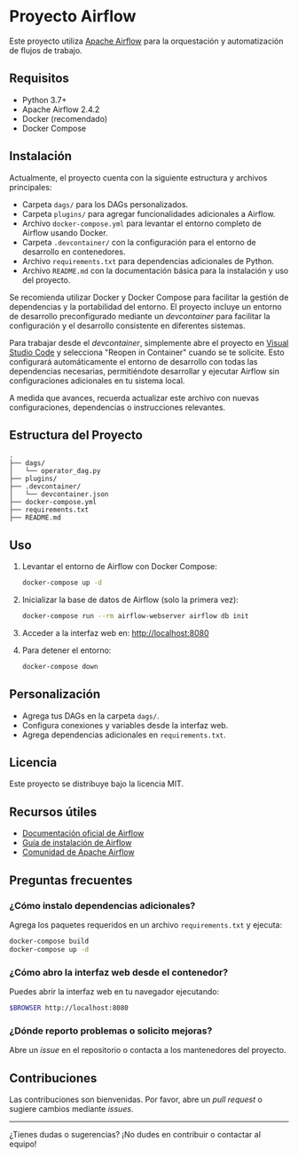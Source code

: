 # Proyecto Airflow

Este proyecto utiliza [Apache Airflow](https://airflow.apache.org/) para la orquestación y automatización de flujos de trabajo.

## Requisitos

- Python 3.7+
- Apache Airflow 2.4.2
- Docker (recomendado)
- Docker Compose

## Instalación

Actualmente, el proyecto cuenta con la siguiente estructura y archivos principales:

- Carpeta `dags/` para los DAGs personalizados.
- Carpeta `plugins/` para agregar funcionalidades adicionales a Airflow.
- Archivo `docker-compose.yml` para levantar el entorno completo de Airflow usando Docker.
- Carpeta `.devcontainer/` con la configuración para el entorno de desarrollo en contenedores.
- Archivo `requirements.txt` para dependencias adicionales de Python.
- Archivo `README.md` con la documentación básica para la instalación y uso del proyecto.

Se recomienda utilizar Docker y Docker Compose para facilitar la gestión de dependencias y la portabilidad del entorno. El proyecto incluye un entorno de desarrollo preconfigurado mediante un *devcontainer* para facilitar la configuración y el desarrollo consistente en diferentes sistemas.

Para trabajar desde el *devcontainer*, simplemente abre el proyecto en [Visual Studio Code](https://code.visualstudio.com/) y selecciona "Reopen in Container" cuando se te solicite. Esto configurará automáticamente el entorno de desarrollo con todas las dependencias necesarias, permitiéndote desarrollar y ejecutar Airflow sin configuraciones adicionales en tu sistema local.

A medida que avances, recuerda actualizar este archivo con nuevas configuraciones, dependencias o instrucciones relevantes.

## Estructura del Proyecto

```
.
├── dags/
│   └── operator_dag.py
├── plugins/
├── .devcontainer/
│   └── devcontainer.json
├── docker-compose.yml
├── requirements.txt
├── README.md
```

## Uso

1. Levantar el entorno de Airflow con Docker Compose:

    ```bash
    docker-compose up -d
    ```

2. Inicializar la base de datos de Airflow (solo la primera vez):

    ```bash
    docker-compose run --rm airflow-webserver airflow db init
    ```

3. Acceder a la interfaz web en: [http://localhost:8080](http://localhost:8080)

4. Para detener el entorno:

    ```bash
    docker-compose down
    ```

## Personalización

- Agrega tus DAGs en la carpeta `dags/`.
- Configura conexiones y variables desde la interfaz web.
- Agrega dependencias adicionales en `requirements.txt`.

## Licencia

Este proyecto se distribuye bajo la licencia MIT.

## Recursos útiles

- [Documentación oficial de Airflow](https://airflow.apache.org/docs/)
- [Guía de instalación de Airflow](https://airflow.apache.org/docs/apache-airflow/stable/installation/index.html)
- [Comunidad de Apache Airflow](https://airflow.apache.org/community/)

## Preguntas frecuentes

### ¿Cómo instalo dependencias adicionales?

Agrega los paquetes requeridos en un archivo `requirements.txt` y ejecuta:

```bash
docker-compose build
docker-compose up -d
```

### ¿Cómo abro la interfaz web desde el contenedor?

Puedes abrir la interfaz web en tu navegador ejecutando:

```bash
$BROWSER http://localhost:8080
```

### ¿Dónde reporto problemas o solicito mejoras?

Abre un *issue* en el repositorio o contacta a los mantenedores del proyecto.

## Contribuciones

Las contribuciones son bienvenidas. Por favor, abre un *pull request* o sugiere cambios mediante *issues*.

---
¿Tienes dudas o sugerencias? ¡No dudes en contribuir o contactar al equipo!